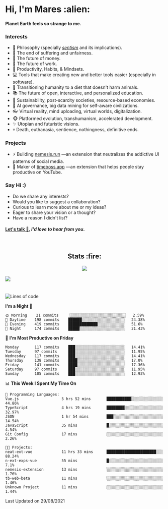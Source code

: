 <h1>Hi, I'm Mares :alien:</h1>

#### Planet Earth feels so strange to me.

### **Interests**

- 🌊 Philosophy (specially [_sentism_][sentismmedium] and its implications).
- 🎯 The end of suffering and unfairness.
- 💸 The future of money.
- 💼 The future of work.
- 🧠 Productivity, Habits, & Mindsets.
- 💻 Tools that make creating new and better tools easier (especially in software).
- 🥗 Transitioning humanity to a diet that doesn't harm animals.
- 📚 The future of open, interactive, and personalized education.
- 🌱 Sustainability, post-scarcity societies, resource-based economies.
- 🤖 AI governance, big data mining for self-aware civilizations.
- 👓 Virtual reality, mind uploading, virtual worlds, digitalization.
- 🐵 Platformed evolution, transhumanism, accelerated development.
- ✨ Utopian and futuristic visions.
- 💀 Death, euthanasia, sentience, nothingness, definitive ends.


### **Projects**

- ⚡ Building [nemesis.run](https://nemesis.run) —an extension that neutralizes the addictive UI patterns of social media.
- 💎 Maker of [timeboss.app](https://timeboss.app) —an extension that helps people stay productive on YouTube.


### **Say Hi :)**

- Do we share any interests?
- Would you like to suggest a collaboration?
- Curious to learn more about me or my ideas?
- Eager to share your vision or a thought?
- Have a reason I didn't list?

#### [Let's talk :wave:.](mailto:mareszhar@gmail.com) _I'd love to hear from you_.

[sentismmedium]: https://medium.com/@mareszhar/born-a-prisoner-a-reflection-about-life-its-struggles-and-a-plan-to-escape-d8566ce9b026

<br>

<h2 align="center">Stats :fire:</h2>

<div align="center">
  <img src="https://github-readme-streak-stats.herokuapp.com?user=mareszhar&theme=black-ice&hide_border=true&stroke=FFFFFF15&ring=DF8FFE&fire=DF8FFE&currStreakLabel=DF8FFE&background=1A232A&currStreakNum=86FFAB&dates=B1AAB3FF">
</div>

<!-- Add or remove this: &dates=B1AAB3FF at the end of the streak stats URL if they get bugged and aren't updating -->

<br>

<img src="https://activity-graph.herokuapp.com/graph?username=mareszhar&theme=nord&bg_color=00000000&color=979797&line=DF8FFE&point=00000000&area=true&hide_border=true">

<br>

<h1></h1>

<!--START_SECTION:waka-->
![Lines of code](https://img.shields.io/badge/From%20Hello%20World%20I%27ve%20Written-134023%20lines%20of%20code-blue)

**I'm a Night 🦉** 

```text
🌞 Morning    21 commits     ░░░░░░░░░░░░░░░░░░░░░░░░░   2.59% 
🌆 Daytime    198 commits    ██████░░░░░░░░░░░░░░░░░░░   24.38% 
🌃 Evening    419 commits    █████████████░░░░░░░░░░░░   51.6% 
🌙 Night      174 commits    █████░░░░░░░░░░░░░░░░░░░░   21.43%

```
📅 **I'm Most Productive on Friday** 

```text
Monday       117 commits    ███░░░░░░░░░░░░░░░░░░░░░░   14.41% 
Tuesday      97 commits     ███░░░░░░░░░░░░░░░░░░░░░░   11.95% 
Wednesday    117 commits    ███░░░░░░░░░░░░░░░░░░░░░░   14.41% 
Thursday     138 commits    ████░░░░░░░░░░░░░░░░░░░░░   17.0% 
Friday       141 commits    ████░░░░░░░░░░░░░░░░░░░░░   17.36% 
Saturday     97 commits     ███░░░░░░░░░░░░░░░░░░░░░░   11.95% 
Sunday       105 commits    ███░░░░░░░░░░░░░░░░░░░░░░   12.93%

```


📊 **This Week I Spent My Time On** 

```text
💬 Programming Languages: 
Vue.js                   5 hrs 52 mins       ███████████░░░░░░░░░░░░░░   44.86% 
TypeScript               4 hrs 19 mins       ████████░░░░░░░░░░░░░░░░░   32.97% 
JSON                     1 hr 54 mins        ███░░░░░░░░░░░░░░░░░░░░░░   14.54% 
JavaScript               35 mins             █░░░░░░░░░░░░░░░░░░░░░░░░   4.54% 
Git Config               17 mins             ░░░░░░░░░░░░░░░░░░░░░░░░░   2.26%

🐱‍💻 Projects: 
neat-ext-vue             11 hrs 33 mins      ██████████████████████░░░   88.24% 
n-ext-exps-vue           55 mins             █░░░░░░░░░░░░░░░░░░░░░░░░   7.1% 
nemesis-extension        13 mins             ░░░░░░░░░░░░░░░░░░░░░░░░░   1.76% 
tb-web-beta              11 mins             ░░░░░░░░░░░░░░░░░░░░░░░░░   1.46% 
Unknown Project          11 mins             ░░░░░░░░░░░░░░░░░░░░░░░░░   1.44%

```


 Last Updated on 29/08/2021
<!--END_SECTION:waka-->


